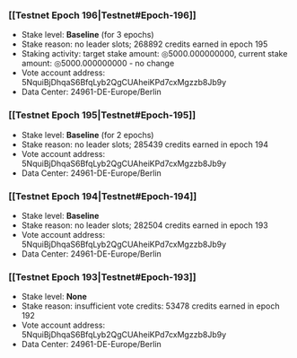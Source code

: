 ### [[Testnet Epoch 196|Testnet#Epoch-196]]
* Stake level: **Baseline** (for 3 epochs)
* Stake reason: no leader slots; 268892 credits earned in epoch 195
* Staking activity: target stake amount: ◎5000.000000000, current stake amount: ◎5000.000000000 - no change
* Vote account address: 5NquiBjDhqaS6BfqLyb2QgCUAheiKPd7cxMgzzb8Jb9y
* Data Center: 24961-DE-Europe/Berlin
### [[Testnet Epoch 195|Testnet#Epoch-195]]
* Stake level: **Baseline** (for 2 epochs)
* Stake reason: no leader slots; 285439 credits earned in epoch 194
* Vote account address: 5NquiBjDhqaS6BfqLyb2QgCUAheiKPd7cxMgzzb8Jb9y
* Data Center: 24961-DE-Europe/Berlin
### [[Testnet Epoch 194|Testnet#Epoch-194]]
* Stake level: **Baseline**
* Stake reason: no leader slots; 282504 credits earned in epoch 193
* Vote account address: 5NquiBjDhqaS6BfqLyb2QgCUAheiKPd7cxMgzzb8Jb9y
* Data Center: 24961-DE-Europe/Berlin
### [[Testnet Epoch 193|Testnet#Epoch-193]]
* Stake level: **None**
* Stake reason: insufficient vote credits: 53478 credits earned in epoch 192
* Vote account address: 5NquiBjDhqaS6BfqLyb2QgCUAheiKPd7cxMgzzb8Jb9y
* Data Center: 24961-DE-Europe/Berlin